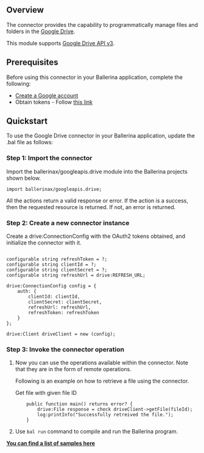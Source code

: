 ## Overview
The connector provides the capability to programmatically manage files and folders in the [Google Drive](https://drive.google.com).

This module supports [Google Drive API v3](https://developers.google.com/drive/api).

## Prerequisites
Before using this connector in your Ballerina application, complete the following:

- [Create a Google account](https://accounts.google.com/signup/v2/webcreateaccount?utm_source=ga-ob-search&utm_medium=google-account&flowName=GlifWebSignIn&flowEntry=SignUp)
- Obtain tokens - Follow [this link](https://developers.google.com/identity/protocols/oauth2)

## Quickstart
To use the Google Drive connector in your Ballerina application, update the .bal file as follows:

### Step 1: Import the connector
Import the ballerinax/googleapis.drive module into the Ballerina projects shown below.
```ballerina
import ballerinax/googleapis.drive;
```
All the actions return a valid response or error. If the action is a success, then the requested resource is returned. If not, an error is returned.

### Step 2: Create a new connector instance
Create a drive:ConnectionConfig with the OAuth2 tokens obtained, and initialize the connector with it.
```ballerina

configurable string refreshToken = ?;
configurable string clientId = ?;
configurable string clientSecret = ?;
configurable string refreshUrl = drive:REFRESH_URL;

drive:ConnectionConfig config = {
    auth: {
        clientId: clientId,
        clientSecret: clientSecret,
        refreshUrl: refreshUrl,
        refreshToken: refreshToken
    }
};

drive:Client driveClient = new (config);
```
### Step 3: Invoke the connector operation
1. Now you can use the operations available within the connector. Note that they are in the form of remote operations.

    Following is an example on how to retrieve a file using the connector.

    Get file with given file ID
    ```ballerina
        public function main() returns error? {
            drive:File response = check driveClient->getFile(fileId);
            log:printInfo("Successfully retreived the file.");
        }
    ```

2. Use `bal run` command to compile and run the Ballerina program.

**[You can find a list of samples here](https://github.com/ballerina-platform/module-ballerinax-googleapis.drive/tree/main/examples)**
